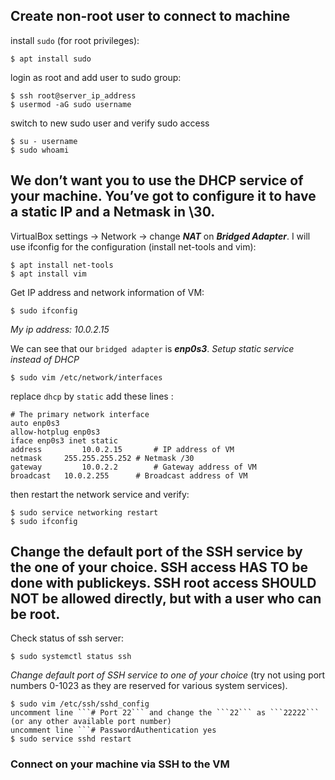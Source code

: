## Create non-root user to connect to machine
install `sudo` (for root privileges):
```
$ apt install sudo
```
login as root and add user to sudo group:
```
$ ssh root@server_ip_address
$ usermod -aG sudo username
```
switch to new sudo user and verify sudo access
```
$ su - username
$ sudo whoami
```

## We don’t want you to use the DHCP service of your machine. You’ve got to configure it to have a static IP and a Netmask in \30.

VirtualBox settings -> Network -> change ***NAT*** on ***Bridged Adapter***.
I will use ifconfig for the configuration (install net-tools and vim):
```
$ apt install net-tools
$ apt install vim
```

Get IP address and network information of VM:
```
$ sudo ifconfig
```
*My ip address: 10.0.2.15*

We can see that our `bridged adapter` is ***enp0s3***. 
*Setup static service instead of DHCP*
```
$ sudo vim /etc/network/interfaces
```
replace ```dhcp``` by ```static```
add these lines :
```
# The primary network interface
auto enp0s3
allow-hotplug enp0s3
iface enp0s3 inet static
address 		10.0.2.15   	# IP address of VM
netmask     255.255.255.252 # Netmask /30
gateway 		10.0.2.2     	# Gateway address of VM
broadcast 	10.0.2.255      # Broadcast address of VM
```
then restart the network service and verify:
```
$ sudo service networking restart
$ sudo ifconfig
```

## Change the default port of the SSH service by the one of your choice. SSH access HAS TO be done with publickeys. SSH root access SHOULD NOT be allowed directly, but with a user who can be root.

Check status of ssh server:
```
$ sudo systemctl status ssh
```
*Change default port of SSH service to one of your choice* (try not using port numbers 0-1023 as they are reserved for various system services).

```
$ sudo vim /etc/ssh/sshd_config
uncomment line ```# Port 22``` and change the ```22``` as ```22222``` (or any other available port number)
uncomment line ```# PasswordAuthentication yes
$ sudo service sshd restart
```

### Connect on your machine via SSH to the VM


